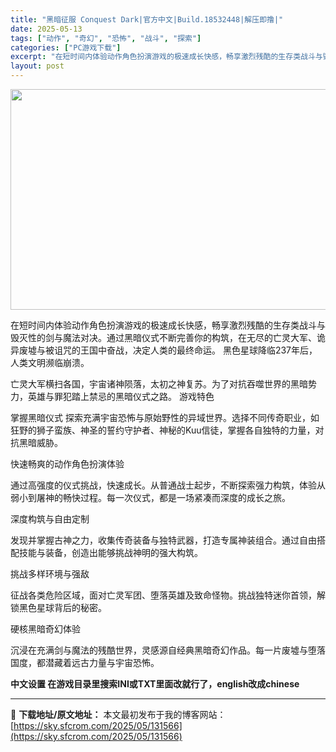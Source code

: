 ```yaml
---
title: "黑暗征服 Conquest Dark|官方中文|Build.18532448|解压即撸|"
date: 2025-05-13
tags: ["动作", "奇幻", "恐怖", "战斗", "探索"]
categories: ["PC游戏下载"]
excerpt: "在短时间内体验动作角色扮演游戏的极速成长快感，畅享激烈残酷的生存类战斗与毁灭性的剑与魔法对决。通过黑暗仪式不断完善你的构筑，在无尽的亡灵大军、诡异废墟与被诅咒的王国中奋战，决定人类的最终命运。 黑色星球降临237年后，人类文明濒临崩溃。 亡灵大军横扫各国，宇宙诸神陨落，太初之神复苏。为了对抗吞噬世界&hellip;"
layout: post
---
```


<img class="aligncenter size-full wp-image-131553" src="https://sky.sfcrom.com/wp-content/uploads/2025/05/2025051301332016.webp" alt="" width="616" height="353" />

在短时间内体验动作角色扮演游戏的极速成长快感，畅享激烈残酷的生存类战斗与毁灭性的剑与魔法对决。通过黑暗仪式不断完善你的构筑，在无尽的亡灵大军、诡异废墟与被诅咒的王国中奋战，决定人类的最终命运。
黑色星球降临237年后，人类文明濒临崩溃。

亡灵大军横扫各国，宇宙诸神陨落，太初之神复苏。为了对抗吞噬世界的黑暗势力，英雄与罪犯踏上禁忌的黑暗仪式之路。
游戏特色

掌握黑暗仪式
探索充满宇宙恐怖与原始野性的异域世界。选择不同传奇职业，如狂野的狮子蛮族、神圣的誓约守护者、神秘的Kuu信徒，掌握各自独特的力量，对抗黑暗威胁。

快速畅爽的动作角色扮演体验

通过高强度的仪式挑战，快速成长。从普通战士起步，不断探索强力构筑，体验从弱小到屠神的畅快过程。每一次仪式，都是一场紧凑而深度的成长之旅。

深度构筑与自由定制

发现并掌握古神之力，收集传奇装备与独特武器，打造专属神装组合。通过自由搭配技能与装备，创造出能够挑战神明的强大构筑。

挑战多样环境与强敌

征战各类危险区域，面对亡灵军团、堕落英雄及致命怪物。挑战独特迷你首领，解锁黑色星球背后的秘密。

硬核黑暗奇幻体验

沉浸在充满剑与魔法的残酷世界，灵感源自经典黑暗奇幻作品。每一片废墟与堕落国度，都潜藏着远古力量与宇宙恐怖。

<strong>中文设置 在游戏目录里搜索INI或TXT里面改就行了，english改成chinese</strong>

---
📖 **下载地址/原文地址：** 本文最初发布于我的博客网站：[https://sky.sfcrom.com/2025/05/131566](https://sky.sfcrom.com/2025/05/131566)
